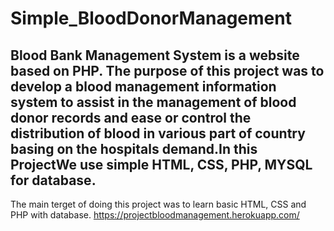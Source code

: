 # Simple_BloodDonorManagement
Blood Bank Management System is a website based on PHP. The purpose of this project was to develop a blood management information system to assist in the management of blood donor records and ease or control the distribution of blood in various part of country basing on the hospitals demand.In this ProjectWe use simple HTML, CSS, PHP, MYSQL for database. 
---
The main terget of doing this project was to learn basic HTML, CSS and PHP with database.
https://projectbloodmanagement.herokuapp.com/
